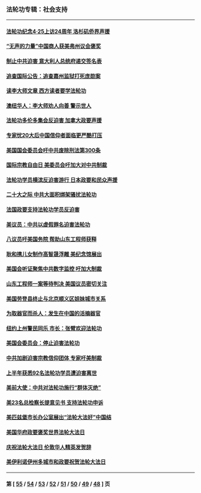 ### 法轮功专辑：社会支持
---
#### [法轮功纪念4·25上访24周年 洛杉矶侨界声援](../../pages/nf4386/n13978796.md?04270430) 
#### [“无声的力量”中国商人获美弗州议会褒奖](../../pages/nf4386/n13941208.md?04270430) 
#### [制止中共迫害 意大利人总统府递交签名表](../../pages/nf4386/n13933726.md?04270430) 
#### [追查国际公告：追查嘉州监狱打死庞勋案](../../pages/nf4386/n13933461.md?04270430) 
#### [读李大师文章 西方读者要学法轮功](../../pages/nf4386/n13925142.md?04270430) 
#### [澳纽华人：李大师劝人向善 警示世人](../../pages/nf4386/n13924146.md?04270430) 
#### [法轮功多伦多集会反迫害 加拿大政要声援](../../pages/nf4386/n13881303.md?04270430) 
#### [专家忧20大后中国信仰者面临更严酷打压](../../pages/nf4386/n13874993.md?04270430) 
#### [美国国会委员会吁中共废除刑法第300条](../../pages/nf4386/n13868121.md?04270430) 
#### [国际宗教自由日 美委员会吁加大对中共制裁](../../pages/nf4386/n13855021.md?04270430) 
#### [法轮功学员横滨反迫害游行 日本政要和民众声援](../../pages/nf4386/n13847132.md?04270430) 
#### [二十大之际 中共大面积绑架骚扰法轮功](../../pages/nf4386/n13846381.md?04270430) 
#### [法国政要支持法轮功学员反迫害](../../pages/nf4386/n13841970.md?04270430) 
#### [美议员：中共以虚假罪名迫害法轮功](../../pages/nf4386/n13841083.md?04270430) 
#### [八议员吁美国务院 帮助山东工程师获释](../../pages/nf4386/n13836379.md?04270430) 
#### [耿和携儿女制作高智晟浮雕 美纪念馆展出](../../pages/nf4386/n13829624.md?04270430) 
#### [美国会听证聚焦中共数字监控 吁加大制裁](../../pages/nf4386/n13825083.md?04270430) 
#### [山东工程师一案等待判决 美国议员密切关注](../../pages/nf4386/n13815065.md?04270430) 
#### [美国劳登县终止与北京顺义区姐妹城市关系](../../pages/nf4386/n13811030.md?04270430) 
#### [为取器官而杀人：发生在中国的活摘器官](../../pages/nf4386/n13794731.md?04270430) 
#### [纽约上州警民同乐 市长：张臂欢迎法轮功](../../pages/nf4386/n13794375.md?04270430) 
#### [美国会委员会：停止迫害法轮功](../../pages/nf4386/n13788164.md?04270430) 
#### [中共加剧迫害宗教信仰团体 专家吁美制裁](../../pages/nf4386/n13780252.md?04270430) 
#### [上半年获悉92名法轮功学员遭迫害离世](../../pages/nf4386/n13772701.md?04270430) 
#### [美前大使：中共对法轮功施行“群体灭绝”](../../pages/nf4386/n13771705.md?04270430) 
#### [美23名总检察长提意见书 支持法轮功申诉](../../pages/nf4386/n13766596.md?04270430) 
#### [美匹兹堡市长办公室展出“法轮大法好”中国结](../../pages/nf4386/n13749721.md?04270430) 
#### [美国华府政要褒奖世界法轮大法日](../../pages/nf4386/n13743770.md?04270430) 
#### [庆祝法轮大法日 伦敦华人精英发贺辞](../../pages/nf4386/n13741593.md?04270430) 
#### [美伊利诺伊州多城市和政要祝贺法轮大法日](../../pages/nf4386/n13737149.md?04270430) 

---
#### 第 [ [55](./55.md?04270430) / [54](./54.md?04270430) / [53](./53.md?04270430) / [52](./52.md?04270430) / [51](./51.md?04270430) / [50](./50.md?04270430) / [49](./49.md?04270430) / [48](./48.md?04270430) ] 页
